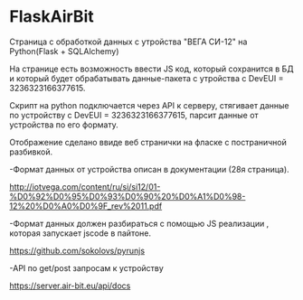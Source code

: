 # FlaskAirBit
Страница с обработкой данных с утройства "ВЕГА СИ-12" на Python(Flask + SQLAlchemy)

На странице есть возможность ввести JS код, который сохранится в БД и который будет обрабатывать данные-пакета c утройства с DevEUI = 3236323166377615.

Скрипт на python подключается через API к серверу, стягивает данные по устройству с DevEUI = 3236323166377615, парсит данные от устройства по его формату.

Отображение сделано ввиде веб странички на фласке с постраничной разбивкой.

-Формат данных от устройства описан в документации (28я страница).

http://iotvega.com/content/ru/si/si12/01-%D0%92%D0%95%D0%93%D0%90%20%D0%A1%D0%98-12%20%D0%A0%D0%9F_rev%2011.pdf

-Формат данных должен разбираться с помощью JS реализации , которая запускает jscode в пайтоне.

https://github.com/sokolovs/pyrunjs

-API по get/post запросам к устройству

https://server.air-bit.eu/api/docs
